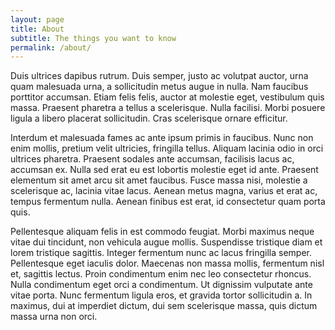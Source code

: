 ```yaml
---
layout: page
title: About
subtitle: The things you want to know
permalink: /about/
---
```

Duis ultrices dapibus rutrum. Duis semper, justo ac volutpat auctor, urna quam malesuada urna, a sollicitudin metus augue in nulla. Nam faucibus porttitor accumsan. Etiam felis felis, auctor at molestie eget, vestibulum quis massa. Praesent pharetra a tellus a scelerisque. Nulla facilisi. Morbi posuere ligula a libero placerat sollicitudin. Cras scelerisque ornare efficitur.

Interdum et malesuada fames ac ante ipsum primis in faucibus. Nunc non enim mollis, pretium velit ultricies, fringilla tellus. Aliquam lacinia odio in orci ultrices pharetra. Praesent sodales ante accumsan, facilisis lacus ac, accumsan ex. Nulla sed erat eu est lobortis molestie eget id ante. Praesent elementum sit amet arcu sit amet faucibus. Fusce massa nisi, molestie a scelerisque ac, lacinia vitae lacus. Aenean metus magna, varius et erat ac, tempus fermentum nulla. Aenean finibus est erat, id consectetur quam porta quis.

Pellentesque aliquam felis in est commodo feugiat. Morbi maximus neque vitae dui tincidunt, non vehicula augue mollis. Suspendisse tristique diam et lorem tristique sagittis. Integer fermentum nunc ac lacus fringilla semper. Pellentesque eget iaculis dolor. Maecenas non massa mollis, fermentum nisl et, sagittis lectus. Proin condimentum enim nec leo consectetur rhoncus. Nulla condimentum eget orci a condimentum. Ut dignissim vulputate ante vitae porta. Nunc fermentum ligula eros, et gravida tortor sollicitudin a. In maximus, dui at imperdiet dictum, dui sem scelerisque massa, quis dictum massa urna non orci.

